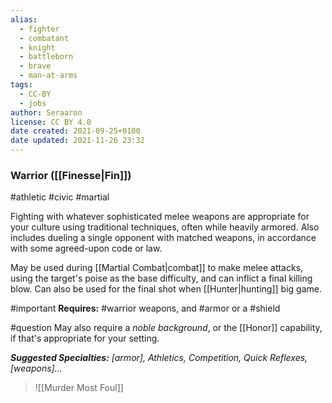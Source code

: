 ```yaml
---
alias:
  - fighter
  - combatant
  - knight
  - battleborn
  - brave
  - man-at-arms
tags:
  - CC-BY
  - jobs
author: Seraaron
license: CC BY 4.0
date created: 2021-09-25+0100
date updated: 2021-11-26 23:32
---
```


### Warrior ([[Finesse|Fin]])

#athletic #civic #martial

Fighting with whatever sophisticated melee weapons are appropriate for your culture using traditional techniques, often while heavily armored. Also includes dueling a single opponent with matched weapons, in accordance with some agreed-upon code or law.

May be used during [[Martial Combat|combat]] to make melee attacks, using the target's  poise as the base difficulty, and can inflict a final killing blow. Can also be used for the final shot when [[Hunter|hunting]] big game.

#important **Requires:** #warrior weapons, and #armor or a #shield

#question May also require a _noble background_, or the [[Honor]] capability, if that's appropriate for your setting.

_**Suggested Specialties:** [armor], Athletics, Competition, Quick Reflexes, [weapons]..._

> ![[Murder Most Foul]]

